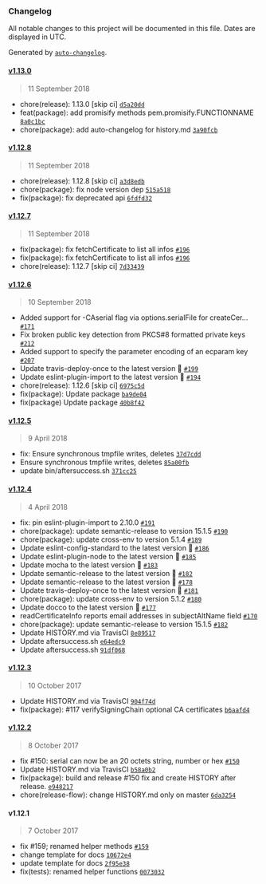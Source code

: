 ### Changelog

All notable changes to this project will be documented in this file. Dates are displayed in UTC.

Generated by [`auto-changelog`](https://github.com/CookPete/auto-changelog).

#### [v1.13.0](https://github.com/Dexus/pem/compare/v1.12.8...v1.13.0)

> 11 September 2018

- chore(release): 1.13.0 [skip ci] [`d5a20dd`](https://github.com/Dexus/pem/commit/d5a20ddaa4a0a6b5a79a0ec11afd4757d7176501)
- feat(package): add promisify methods pem.promisify.FUNCTIONNAME [`8a0c1bc`](https://github.com/Dexus/pem/commit/8a0c1bc5f22b213fc4386212a036c2ccb2006524)
- chore(package): add auto-changelog for history.md [`3a90fcb`](https://github.com/Dexus/pem/commit/3a90fcb5f5e0980ce5b48bd31fe850fecd702856)

#### [v1.12.8](https://github.com/Dexus/pem/compare/v1.12.7...v1.12.8)

> 11 September 2018

- chore(release): 1.12.8 [skip ci] [`a3d8edb`](https://github.com/Dexus/pem/commit/a3d8edb194d5dd354a6adf0cfd5978255f86ae6e)
- chore(package): fix node version dep [`515a518`](https://github.com/Dexus/pem/commit/515a51839f44bd3ec127040ffe5a0276051ce113)
- fix(package): fix deprecated api [`6fdfd32`](https://github.com/Dexus/pem/commit/6fdfd3209c1dd5d50d829c2f6db73a7df43c260c)

#### [v1.12.7](https://github.com/Dexus/pem/compare/v1.12.6...v1.12.7)

> 11 September 2018

- fix(package): fix fetchCertificate to list all infos [`#196`](https://github.com/Dexus/pem/issues/196)
- fix(package): fix fetchCertificate to list all infos [`#196`](https://github.com/Dexus/pem/issues/196)
- chore(release): 1.12.7 [skip ci] [`7d33439`](https://github.com/Dexus/pem/commit/7d33439f2ec68360a1e0176d4888b3cd18664c0b)

#### [v1.12.6](https://github.com/Dexus/pem/compare/v1.12.5...v1.12.6)

> 10 September 2018

- Added support for -CAserial flag via options.serialFile for createCer… [`#171`](https://github.com/Dexus/pem/pull/171)
- Fix broken public key detection from PKCS#8 formatted private keys [`#212`](https://github.com/Dexus/pem/pull/212)
- Added support to specify the parameter encoding of an ecparam key [`#207`](https://github.com/Dexus/pem/pull/207)
- Update travis-deploy-once to the latest version 🚀 [`#199`](https://github.com/Dexus/pem/pull/199)
- Update eslint-plugin-import to the latest version 🚀 [`#194`](https://github.com/Dexus/pem/pull/194)
- chore(release): 1.12.6 [skip ci] [`6975c5d`](https://github.com/Dexus/pem/commit/6975c5d7086dee5261514cf050efd16d55abcdec)
- fix(package): Update package [`ba9de04`](https://github.com/Dexus/pem/commit/ba9de04149bd877f6cf1bef3f0a854a6b8852e8a)
- fix(package) Update package [`40b8f42`](https://github.com/Dexus/pem/commit/40b8f42ce52766fc64824a625487bef1ffdb467c)

#### [v1.12.5](https://github.com/Dexus/pem/compare/v1.12.4...v1.12.5)

> 9 April 2018

- fix: Ensure synchronous tmpfile writes, deletes [`37d7cdd`](https://github.com/Dexus/pem/commit/37d7cddecc2fc8eefd7192d85c4115ea3c45db31)
- Ensure synchronous tmpfile writes, deletes [`85a00fb`](https://github.com/Dexus/pem/commit/85a00fbd65b50db7508f094d5ffb4f20d5ef0392)
- update bin/aftersuccess.sh [`371cc25`](https://github.com/Dexus/pem/commit/371cc254ba12e488b9925da21cdd9f17f69107a3)

#### [v1.12.4](https://github.com/Dexus/pem/compare/v1.12.3...v1.12.4)

> 4 April 2018

- fix: pin eslint-plugin-import to 2.10.0 [`#191`](https://github.com/Dexus/pem/pull/191)
- chore(package): update semantic-release to version 15.1.5 [`#190`](https://github.com/Dexus/pem/pull/190)
- chore(package): update cross-env to version 5.1.4 [`#189`](https://github.com/Dexus/pem/pull/189)
- Update eslint-config-standard to the latest version 🚀 [`#186`](https://github.com/Dexus/pem/pull/186)
- Update eslint-plugin-node to the latest version 🚀 [`#185`](https://github.com/Dexus/pem/pull/185)
- Update mocha to the latest version 🚀 [`#183`](https://github.com/Dexus/pem/pull/183)
- Update semantic-release to the latest version 🚀 [`#182`](https://github.com/Dexus/pem/pull/182)
- Update semantic-release to the latest version 🚀 [`#178`](https://github.com/Dexus/pem/pull/178)
- Update travis-deploy-once to the latest version 🚀 [`#181`](https://github.com/Dexus/pem/pull/181)
- chore(package): update cross-env to version 5.1.2 [`#180`](https://github.com/Dexus/pem/pull/180)
- Update docco to the latest version 🚀 [`#177`](https://github.com/Dexus/pem/pull/177)
- readCertificateInfo reports email addresses in subjectAltName field [`#170`](https://github.com/Dexus/pem/pull/170)
- chore(package): update semantic-release to version 15.1.5 [`#182`](https://github.com/Dexus/pem/issues/182)
- Update HISTORY.md via TravisCI [`8e89517`](https://github.com/Dexus/pem/commit/8e895178e7701e4f0fea7a5d98a41be10a4ce457)
- Update aftersuccess.sh [`e64edc9`](https://github.com/Dexus/pem/commit/e64edc98eea628736eb4d0ab04add946f878a989)
- Update aftersuccess.sh [`91df068`](https://github.com/Dexus/pem/commit/91df068ec55ec65cda9c62d55503f1a1ad6424d6)

#### [v1.12.3](https://github.com/Dexus/pem/compare/v1.12.2...v1.12.3)

> 10 October 2017

- Update HISTORY.md via TravisCI [`904f74d`](https://github.com/Dexus/pem/commit/904f74dd3c53ec2c68551230e518fd16af7b2efd)
- fix(package): #117 verifySigningChain optional CA certificates [`b6aafd4`](https://github.com/Dexus/pem/commit/b6aafd4909cca8b6a1b660eb42561b0dc5d1d5fa)

#### [v1.12.2](https://github.com/Dexus/pem/compare/v1.12.1...v1.12.2)

> 8 October 2017

- fix #150: serial can now be an 20 octets string, number or hex [`#150`](https://github.com/Dexus/pem/issues/150)
- Update HISTORY.md via TravisCI [`b58a0b2`](https://github.com/Dexus/pem/commit/b58a0b2ea8af3620337de3bf17dfebf21a5dd353)
- fix(package): build and release #150 fix and create HISTORY after release. [`e948217`](https://github.com/Dexus/pem/commit/e948217f34157024ec629d5d1111cbcef0c94e6a)
- chore(release-flow): change HISTORY.md only on master [`6da3254`](https://github.com/Dexus/pem/commit/6da325403b80a06d91d0cca2c46667c07414dbf5)

#### v1.12.1

> 7 October 2017

- fix #159; renamed helper methods [`#159`](https://github.com/Dexus/pem/issues/159)
- change template for docs [`10672e4`](https://github.com/Dexus/pem/commit/10672e4d2d7e0c9e856e5bc1af90c4977da2ee8b)
- update template for docs [`2f95e38`](https://github.com/Dexus/pem/commit/2f95e3802ca2c742ec3c9f09591d4d34be165158)
- fix(tests): renamed helper functions [`0073032`](https://github.com/Dexus/pem/commit/007303276a16a03394361ab290d3d93a74ed77c8)
